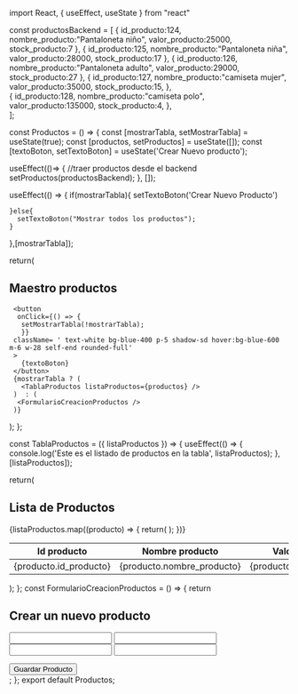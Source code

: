 import React, { useEffect, useState } from "react"

const productosBackend = [
  {
    id_producto:124,
    nombre_producto:"Pantaloneta niño",
    valor_producto:25000,
    stock_producto:7
  },
  {
    id_producto:125,
    nombre_producto:"Pantaloneta niña",
    valor_producto:28000,
    stock_producto:17
  },
  {
    id_producto:126,
    nombre_producto:"Pantaloneta adulto",
    valor_producto:29000,
    stock_producto:27
  },
  {
    id_producto:127,
    nombre_producto:"camiseta mujer",
    valor_producto:35000,
    stock_producto:15,
  },   
  {
    id_producto:128,
    nombre_producto:"camiseta polo",
    valor_producto:135000,
    stock_producto:4,
  },     
];

const Productos = () => {
  const [mostrarTabla, setMostrarTabla] = useState(true);
  const [productos, setProductos] = useState([]);
  const [textoBoton, setTextoBoton] = useState('Crear Nuevo producto');


  useEffect(()=> {
    //traer productos desde el backend
    setProductos(productosBackend);
  }, []);

  useEffect(() => {
    if(mostrarTabla){
      setTextoBoton('Crear Nuevo Producto')

    }else{
      setTextoBoton("Mostrar todos los productos");
    }
  },[mostrarTabla]);

 return(
   <div className= "flex h-full w-full flex-col items-center justify-start p-8">
     <div className= 'flex flex-col'>
      <h2 className="text-3xl font-extrabold text-gray-1000 p-5">Maestro productos</h2>
     </div>
    
     <button 
      onClick={() => { 
       setMostrarTabla(!mostrarTabla);
       }}
     className= ' text-white bg-blue-400 p-5 shadow-sd hover:bg-blue-600 m-6 w-28 self-end rounded-full' 
     >
       {textoBoton}
     </button>
     {mostrarTabla ? (
       <TablaProductos listaProductos={productos} />
     )  : (
      <FormularioCreacionProductos />
     )}     
   </div>
 );
};


const TablaProductos = ({ listaProductos }) => {
  useEffect(() => {
    console.log('Este es el listado  de productos en la tabla', listaProductos);
  },[listaProductos]);

  
return(
  
  
  <div className="flex h-full w-full flex-col items-center justify-start p-2">
     <h2 className="text-2xl font-extrabold text-gray-1000" >Lista de Productos</h2>
  <div>
  <table>
    <thead>    
      <tr className="p-4">
        <th>Id producto</th>
        <th>Nombre producto</th>
        <th>Valor Producto</th>
        <th>Stock</th>
      </tr>
      </thead>
      <tbody>
        {listaProductos.map((producto) => {
          return(
            <tr>
              <td>{producto.id_producto}</td>
              <td>{producto.nombre_producto}</td>
              <td>{producto.valor_producto}</td>
              <td>{producto.stock_producto}</td>  
            </tr>
          );
        })}       
      </tbody>
  </table>
  </div>   
  
  </div>   
  );
};
const FormularioCreacionProductos = () => {
  return <div className= 'flex flex-col items-center'>
    <h2 className= 'text-2xl font extra-bold text-gray-1000 p-4'>Crear un nuevo producto</h2>
    <form className= 'grid grid-cols-4'>
      <input className='bg-gray-50 border border-gray-600 p-2 rounded-lg m-1' type="text" />
      <input className='bg-gray-50 border border-gray-600 p-2 rounded-lg m-1' type="text" />
      <input className='bg-gray-50 border border-gray-600 p-2 rounded-lg m-1'type="text" />
      <input className='bg-gray-50 border border-gray-600 p-2 rounded-lg m-1'type="text" />
    </form>
      <button className='m-4 col-span-2 bg-blue-400 p-2 rounded-lg shadow-sd hover:bg-blue-600 text-white'>Guardar Producto </button>
  </div>;
  };
export default Productos;

